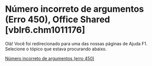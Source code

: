 
# Número incorreto de argumentos (Erro 450), Office Shared [vblr6.chm1011176]

Olá! Você foi redirecionado para uma das nossas páginas de Ajuda F1. Selecione o tópico que estava procurando abaixo.

[Número incorreto de argumentos (erro 450)](http://msdn.microsoft.com/library/7a1af0b6-59f3-79c6-3167-3d94405ba23d%28Office.15%29.aspx)
